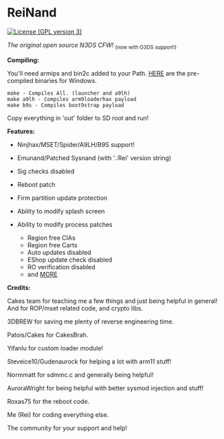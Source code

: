 # ReiNand
[![License (GPL version 3)](https://img.shields.io/badge/license-GNU%20GPL%20version%203-red.svg?style=flat-square)](http://opensource.org/licenses/GPL-3.0)

*The original open source N3DS CFW!*
<sub> (now with O3DS support!)</sub>


**Compiling:**

You'll need armips and bin2c added to your Path. [HERE](https://reisyukaku.org/downloads/buildtools.zip) are the pre-compiled binaries for Windows.

    make - Compiles All. (launcher and a9lh)
    make a9lh - Compiles arm9loaderhax payload
    make b9s - Compiles boot9strap payload

Copy everything in 'out' folder to SD root and run!


**Features:**

* Ninjhax/MSET/Spider/A9LH/B9S support!

* Emunand/Patched Sysnand (with '.:Rei' version string)

* Sig checks disabled

* Reboot patch

* Firm partition update protection

* Ability to modify splash screen

* Ability to modify process patches
    * Region free CIAs
    * Region free Carts
    * Auto updates disabled
    * EShop update check disabled
    * RO verification disabled
    * and [MORE](https://reisyukaku.org/3DS/ReiNand/patches)

**Credits:**
 
 Cakes team for teaching me a few things and just being helpful in general! And for ROP/mset related code, and crypto libs.
    
 3DBREW for saving me plenty of reverse engineering time.
    
 Patois/Cakes for CakesBrah.
 
 Yifanlu for custom loader module!
 
 Steveice10/Gudenaurock for helping a lot with arm11 stuff!
 
 Normmatt for sdmmc.c and generally being helpful!
 
 AuroraWright for being helpful with better sysmod injection and stuff!
 
 Roxas75 for the reboot code.
    
 Me (Rei) for coding everything else.
 
 The community for your support and help!
